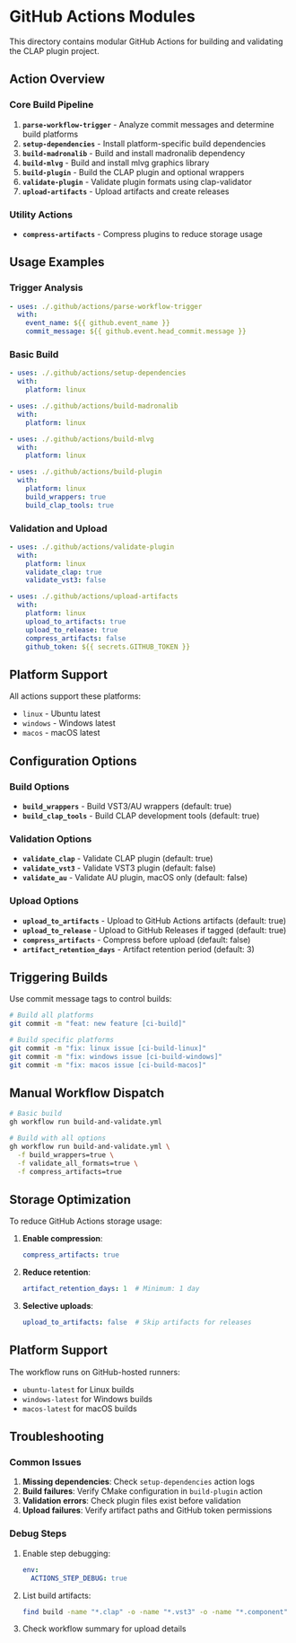 # GitHub Actions Modules

This directory contains modular GitHub Actions for building and validating the CLAP plugin project.

## Action Overview

### Core Build Pipeline

1. **`parse-workflow-trigger`** - Analyze commit messages and determine build platforms
2. **`setup-dependencies`** - Install platform-specific build dependencies
3. **`build-madronalib`** - Build and install madronalib dependency  
4. **`build-mlvg`** - Build and install mlvg graphics library
5. **`build-plugin`** - Build the CLAP plugin and optional wrappers
6. **`validate-plugin`** - Validate plugin formats using clap-validator
7. **`upload-artifacts`** - Upload artifacts and create releases

### Utility Actions

- **`compress-artifacts`** - Compress plugins to reduce storage usage

## Usage Examples

### Trigger Analysis
```yaml
- uses: ./.github/actions/parse-workflow-trigger
  with:
    event_name: ${{ github.event_name }}
    commit_message: ${{ github.event.head_commit.message }}
```

### Basic Build
```yaml
- uses: ./.github/actions/setup-dependencies
  with:
    platform: linux

- uses: ./.github/actions/build-madronalib  
  with:
    platform: linux

- uses: ./.github/actions/build-mlvg
  with:
    platform: linux

- uses: ./.github/actions/build-plugin
  with:
    platform: linux
    build_wrappers: true
    build_clap_tools: true
```

### Validation and Upload
```yaml
- uses: ./.github/actions/validate-plugin
  with:
    platform: linux
    validate_clap: true
    validate_vst3: false

- uses: ./.github/actions/upload-artifacts
  with:
    platform: linux
    upload_to_artifacts: true
    upload_to_release: true
    compress_artifacts: false
    github_token: ${{ secrets.GITHUB_TOKEN }}
```

## Platform Support

All actions support these platforms:
- `linux` - Ubuntu latest
- `windows` - Windows latest  
- `macos` - macOS latest

## Configuration Options

### Build Options
- **`build_wrappers`** - Build VST3/AU wrappers (default: true)
- **`build_clap_tools`** - Build CLAP development tools (default: true)

### Validation Options  
- **`validate_clap`** - Validate CLAP plugin (default: true)
- **`validate_vst3`** - Validate VST3 plugin (default: false)
- **`validate_au`** - Validate AU plugin, macOS only (default: false)

### Upload Options
- **`upload_to_artifacts`** - Upload to GitHub Actions artifacts (default: true)
- **`upload_to_release`** - Upload to GitHub Releases if tagged (default: true)
- **`compress_artifacts`** - Compress before upload (default: false)
- **`artifact_retention_days`** - Artifact retention period (default: 3)

## Triggering Builds

Use commit message tags to control builds:

```bash
# Build all platforms
git commit -m "feat: new feature [ci-build]"

# Build specific platforms
git commit -m "fix: linux issue [ci-build-linux]"
git commit -m "fix: windows issue [ci-build-windows]"  
git commit -m "fix: macos issue [ci-build-macos]"
```

## Manual Workflow Dispatch

```bash
# Basic build
gh workflow run build-and-validate.yml

# Build with all options
gh workflow run build-and-validate.yml \
  -f build_wrappers=true \
  -f validate_all_formats=true \
  -f compress_artifacts=true
```

## Storage Optimization

To reduce GitHub Actions storage usage:

1. **Enable compression**:
   ```yaml
   compress_artifacts: true
   ```

2. **Reduce retention**:
   ```yaml
   artifact_retention_days: 1  # Minimum: 1 day
   ```

3. **Selective uploads**:
   ```yaml
   upload_to_artifacts: false  # Skip artifacts for releases
   ```

## Platform Support

The workflow runs on GitHub-hosted runners:
- `ubuntu-latest` for Linux builds
- `windows-latest` for Windows builds
- `macos-latest` for macOS builds

## Troubleshooting

### Common Issues

1. **Missing dependencies**: Check `setup-dependencies` action logs
2. **Build failures**: Verify CMake configuration in `build-plugin` action
3. **Validation errors**: Check plugin files exist before validation
4. **Upload failures**: Verify artifact paths and GitHub token permissions

### Debug Steps

1. Enable step debugging:
   ```yaml
   env:
     ACTIONS_STEP_DEBUG: true
   ```

2. List build artifacts:
   ```bash
   find build -name "*.clap" -o -name "*.vst3" -o -name "*.component"
   ```

3. Check workflow summary for upload details
